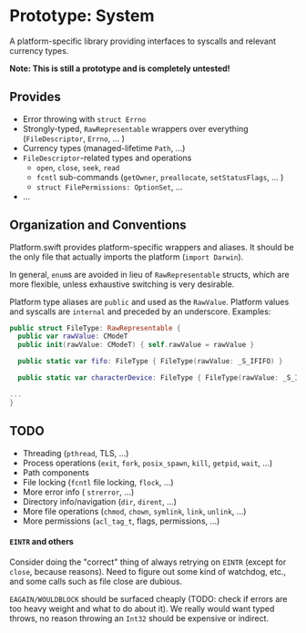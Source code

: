 # Prototype: System

A platform-specific library providing interfaces to syscalls and relevant currency types.

**Note: This is still a prototype and is completely untested!**

## Provides

* Error throwing with `struct Errno`
* Strongly-typed, `RawRepresentable` wrappers over everything (`FileDescriptor`, `Errno`, ... )
* Currency types (managed-lifetime `Path`, ...)
* `FileDescriptor`-related types and operations
  * `open`, `close`, `seek`, `read`
  * `fcntl` sub-commands (`getOwner`, `preallocate`, `setStatusFlags`, ... )
  * `struct FilePermissions: OptionSet`, ...
* ...  


## Organization and Conventions

Platform.swift provides platform-specific wrappers and aliases. It should be the only file that actually imports
the platform (`import Darwin`).

In general, `enum`s are avoided in lieu of `RawRepresentable` structs, which are more flexible,
unless exhaustive switching is very desirable.

Platform type aliases are `public` and used as the `RawValue`.  Platform values and syscalls
are `internal` and preceded by an underscore. Examples:

```swift
public struct FileType: RawRepresentable {
  public var rawValue: CModeT
  public init(rawValue: CModeT) { self.rawValue = rawValue }

  public static var fifo: FileType { FileType(rawValue: _S_IFIFO) }

  public static var characterDevice: FileType { FileType(rawValue: _S_IFCHR) }

...
}
```


## TODO

* Threading (`pthread`, TLS, ...)
* Process operations (`exit`, `fork`, `posix_spawn`, `kill`, `getpid`, `wait`, ...)
* Path components
* File locking (`fcntl` file locking, `flock`, ...)
* More error info ( `strerror`, ...)
* Directory info/navigation (`dir`, `dirent`, ...)
* More file operations (`chmod`, `chown`, `symlink`, `link`, `unlink`, ...)
* More permissions (`acl_tag_t`, flags, permissions, ...)


#### `EINTR` and others

Consider doing the "correct" thing of always retrying on `EINTR` (except for `close`, because reasons).
Need to figure out some kind of watchdog, etc., and some calls such as file close are dubious.

`EAGAIN/WOULDBLOCK` should be surfaced cheaply
(TODO: check if errors are too heavy weight and what to do about it).
We really would want typed throws, no reason throwing an `Int32` should be expensive or indirect.

